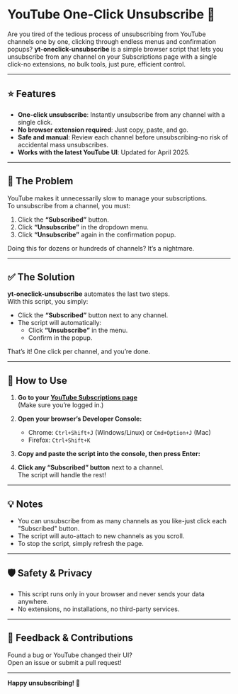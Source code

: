 # YouTube One-Click Unsubscribe 🚀

Are you tired of the tedious process of unsubscribing from YouTube channels one by one, clicking through endless menus and confirmation popups? **yt-oneclick-unsubscribe** is a simple browser script that lets you unsubscribe from any channel on your Subscriptions page with a single click-no extensions, no bulk tools, just pure, efficient control.

---

## ⭐️ Features

- **One-click unsubscribe**: Instantly unsubscribe from any channel with a single click.
- **No browser extension required**: Just copy, paste, and go.
- **Safe and manual**: Review each channel before unsubscribing-no risk of accidental mass unsubscribes.
- **Works with the latest YouTube UI**: Updated for April 2025.

---

## 🛑 The Problem

YouTube makes it unnecessarily slow to manage your subscriptions.  
To unsubscribe from a channel, you must:

1. Click the **“Subscribed”** button.
2. Click **“Unsubscribe”** in the dropdown menu.
3. Click **“Unsubscribe”** again in the confirmation popup.

Doing this for dozens or hundreds of channels? It’s a nightmare.

---

## ✅ The Solution

**yt-oneclick-unsubscribe** automates the last two steps.  
With this script, you simply:

- Click the **“Subscribed”** button next to any channel.
- The script will automatically:
  - Click **“Unsubscribe”** in the menu.
  - Confirm in the popup.

That’s it! One click per channel, and you’re done.

---

## 🚀 How to Use

1. **Go to your [YouTube Subscriptions page](https://www.youtube.com/feed/channels)**  
   (Make sure you’re logged in.)

2. **Open your browser’s Developer Console:**
   - Chrome: `Ctrl+Shift+J` (Windows/Linux) or `Cmd+Option+J` (Mac)
   - Firefox: `Ctrl+Shift+K`

3. **Copy and paste the script into the console, then press Enter:**

4. **Click any “Subscribed” button** next to a channel.  
   The script will handle the rest!

---

## 💡 Notes

- You can unsubscribe from as many channels as you like-just click each "Subscribed" button.
- The script will auto-attach to new channels as you scroll.
- To stop the script, simply refresh the page.

---

## 🛡️ Safety & Privacy

- This script runs only in your browser and never sends your data anywhere.
- No extensions, no installations, no third-party services.

---

## 📢 Feedback & Contributions

Found a bug or YouTube changed their UI?  
Open an issue or submit a pull request!

---

**Happy unsubscribing! 🎉**
